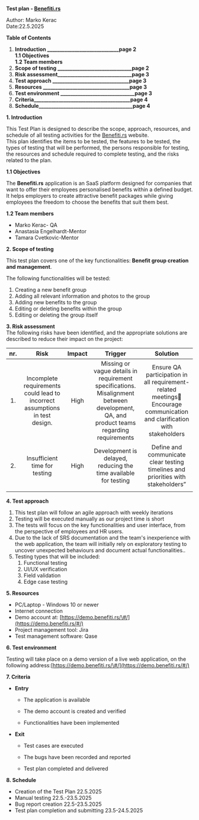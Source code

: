   
**Test plan \- [Benefiti.rs](http://Benefit.rs)**

Author: Marko Kerac  
Date:22.5.2025

**Table of Contents**

1. **Introduction \_\_\_\_\_\_\_\_\_\_\_\_\_\_\_\_\_\_\_\_\_\_\_\_\_\_\_\_\_page 2**  
   **1.1 Objectives**  
   **1.2 Team members**  
2. **Scope of testing \_\_\_\_\_\_\_\_\_\_\_\_\_\_\_\_\_\_\_\_\_\_\_\_\_\_\_\_\_\_page 2**  
3. **Risk assessment\_\_\_\_\_\_\_\_\_\_\_\_\_\_\_\_\_\_\_\_\_\_\_\_\_\_\_\_\_\_page 3**  
4. **Test approach  \_\_\_\_\_\_\_\_\_\_\_\_\_\_\_\_\_\_\_\_\_\_\_\_\_\_\_\_\_\_\_page 3**  
5. **Resources \_\_\_\_\_\_\_\_\_\_\_\_\_\_\_\_\_\_\_\_\_\_\_\_\_\_\_\_\_\_\_\_\_\_\_page 3**  
6. **Test environment   \_\_\_\_\_\_\_\_\_\_\_\_\_\_\_\_\_\_\_\_\_\_\_\_\_\_\_\_\_\_page 3**  
7. **Criteria\_\_\_\_\_\_\_\_\_\_\_\_\_\_\_\_\_\_\_\_\_\_\_\_\_\_\_\_\_\_\_\_\_\_\_\_\_\_\_page 4**  
8. **Schedule\_\_\_\_\_\_\_\_\_\_\_\_\_\_\_\_\_\_\_\_\_\_\_\_\_\_\_\_\_\_\_\_\_\_\_\_\_\_page 4**

   

**1\. Introduction**

This Test Plan is designed to describe the scope, approach, resources, and schedule of all testing activities for the [Benefiti.rs](http://Benefiti.rs) website.  
This plan identifies the items to be tested, the features to be tested, the types of testing that will be performed, the persons responsible for testing, the resources and schedule required to complete testing, and the risks related to the plan.  
	  
**1.1 Objectives**

The **Benefiti.rs** application is an SaaS platform designed for companies that want to offer their employees personalised benefits within a defined budget. It helps employers to create attractive benefit packages while giving employees the freedom to choose the benefits that suit them best.

**1.2 Team members**

* Marko Kerac- QA   
* Anastasia Engelhardt-Mentor  
* Tamara Cvetkovic-Mentor

**2\. Scope of testing**

This test plan covers one of the key functionalities: **Benefit group creation and management**.

The following functionalities will be tested:

1. Creating a new benefit group  
2. Adding all relevant information and photos to the group  
3. Adding new benefits to the group  
4. Editing or deleting benefits within the group  
5. Editing or deleting the group itself

   

**3\. Risk assessment**  
The following risks have been identified, and the appropriate solutions are described to reduce their impact on the project:

| nr. | Risk | Impact | Trigger | Solution |
| :---: | :---: | :---: | :---: | :---: |
| 1\. | Incomplete requirements could lead to incorrect assumptions in test design. | High | Missing or vague details in requirement specifications. Misalignment between development, QA, and product teams regarding requirements | Ensure QA participation in all requirement-related meetings Encourage communication and clarification with stakeholders  |
| 2\. | Insufficient time for testing | High | Development is delayed, reducing the time available for testing | Define and communicate clear testing timelines and priorities with stakeholders”  |
|  |  |  |  |  |

**4\. Test approach**

1. This test plan will follow an agile approach with weekly iterations  
2. Testing will be executed manually as our project time is short  
3. The tests will focus on the key functionalities and user interface, from the perspective of employees and HR users.  
4. Due to the lack of SRS documentation and the team's inexperience with the web application, the team will initially rely on exploratory testing to uncover unexpected behaviours and document actual functionalities..  
5. Testing types that will be included:   
   1. Functional testing  
   2. UI/UX verification  
   3. Field validation   
   4. Edge case testing

   

**5\. Resources**

* PC/Laptop \- Windows 10 or newer  
* Internet connection  
* Demo account at: [https://demo.benefiti.rs/\#/](https://demo.benefiti.rs/#/)  
* Project management tool: Jira  
* Test management software: Qase

**6\. Test environment**

Testing will take place on a demo version of a live web application, on the following address:[https://demo.benefiti.rs/\#/](https://demo.benefiti.rs/#/)

**7\. Criteria**

* **Entry**  
  * The application is available

  * The demo account is created and verified

  * Functionalities have been implemented

* **Exit**  
  * Test cases are executed

  * The bugs have been recorded and reported

  * Test plan completed and delivered

**8\. Schedule**

* Creation of the Test Plan 22.5.2025   
* Manual testing 22.5.-23.5.2025  
* Bug report creation 22.5-23.5.2025  
* Test plan completion and submitting 23.5-24.5.2025  
    
  